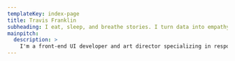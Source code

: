 ```yaml
---
templateKey: index-page
title: Travis Franklin
subheading: I eat, sleep, and breathe stories. I turn data into empathy, and empathy into design.
mainpitch:
  description: >
    I'm a front-end UI developer and art director specializing in responsive web experiences, modern CSS, and thoughtful, accessible design.
---
```

